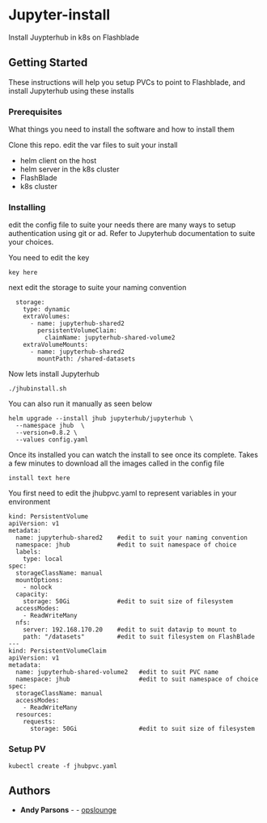 # Jupyter-install		

Install Juypterhub in k8s on Flashblade 

## Getting Started

These instructions will help you setup PVCs to point to Flashblade, and install 
Jupyterhub using these installs

### Prerequisites

What things you need to install the software and how to install them

Clone this repo. edit the var files to suit your install

- helm client on the host
- helm server in the k8s cluster
- FlashBlade
- k8s cluster


### Installing

edit the config file to suite your needs
there are many ways to setup authentication using git or ad. Refer to Jupyterhub documentation to suite your choices. 

You need to edit the key
```
key here
```

next edit the storage to suite your naming convention
```
  storage:
    type: dynamic
    extraVolumes:
      - name: jupyterhub-shared2
        persistentVolumeClaim:
          claimName: jupyterhub-shared-volume2
    extraVolumeMounts:
      - name: jupyterhub-shared2
        mountPath: /shared-datasets
```

Now lets install Jupyterhub

```
./jhubinstall.sh
```

You can also run it manually as seen below 
```
helm upgrade --install jhub jupyterhub/jupyterhub \
  --namespace jhub  \
  --version=0.8.2 \
  --values config.yaml
```

Once its installed you can watch the install to see once its complete. 
Takes a few minutes to download all the images called in the config file

```
install text here
```



You first need to edit the jhubpvc.yaml to represent variables in your environment

```
kind: PersistentVolume
apiVersion: v1
metadata:
  name: jupyterhub-shared2    #edit to suit your naming convention
  namespace: jhub             #edit to suit namespace of choice
  labels:
    type: local
spec:
  storageClassName: manual
  mountOptions:
    - nolock
  capacity:
    storage: 50Gi             #edit to suit size of filesystem
  accessModes:
    - ReadWriteMany
  nfs:
    server: 192.168.170.20    #edit to suit datavip to mount to
    path: "/datasets"         #edit to suit filesystem on FlashBlade
---
kind: PersistentVolumeClaim
apiVersion: v1
metadata:
  name: jupyterhub-shared-volume2   #edit to suit PVC name
  namespace: jhub                   #edit to suit namespace of choice
spec:
  storageClassName: manual
  accessModes:
    - ReadWriteMany
  resources:
    requests:
      storage: 50Gi                 #edit to suit size of filesystem
```


### Setup PV

```
kubectl create -f jhubpvc.yaml
```


## Authors

* **Andy Parsons** - - [opslounge](https://github.com/opslounge)





